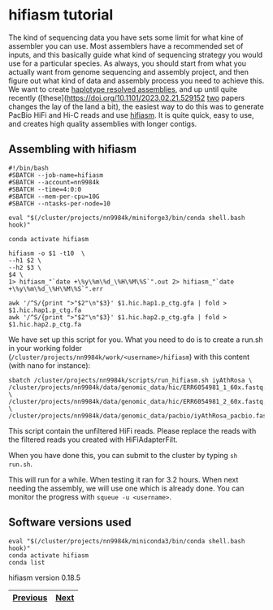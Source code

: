 # hifiasm tutorial

The kind of sequencing data you have sets some limit for what kine of assembler you can use. Most assemblers have a recommended set of inputs, and this basically guide what kind of sequencing strategy you would use for a particular species. As always, you should start from what you actually want from genome sequencing and assembly project, and then figure out what kind of data and assembly process you need to achieve this. We want to create [haplotype resolved assemblies](https://lh3.github.io/2021/10/10/introducing-dual-assembly), and up until quite recently ([these](https://doi.org/10.1101/2023.02.21.529152 [two](https://www.biorxiv.org/content/10.1101/2024.03.15.585294v2) papers changes the lay of the land a bit), the easiest  way to do this was to generate PacBio HiFi and Hi-C reads and use [hifiasm](https://github.com/chhylp123/hifiasm). It is quite quick, easy to use, and creates high quality assemblies with longer contigs.

## Assembling with hifiasm

```
#!/bin/bash
#SBATCH --job-name=hifiasm
#SBATCH --account=nn9984k
#SBATCH --time=4:0:0
#SBATCH --mem-per-cpu=10G
#SBATCH --ntasks-per-node=10

eval "$(/cluster/projects/nn9984k/miniforge3/bin/conda shell.bash hook)" 

conda activate hifiasm

hifiasm -o $1 -t10  \
--h1 $2 \
--h2 $3 \
$4 \
1> hifiasm_"`date +\%y\%m\%d_\%H\%M\%S`".out 2> hifiasm_"`date +\%y\%m\%d_\%H\%M\%S`".err

awk '/^S/{print ">"$2"\n"$3}' $1.hic.hap1.p_ctg.gfa | fold > $1.hic.hap1.p_ctg.fa
awk '/^S/{print ">"$2"\n"$3}' $1.hic.hap2.p_ctg.gfa | fold > $1.hic.hap2.p_ctg.fa
```

We have set up this script for you. What you need to do is to create a run.sh in your working folder (`/cluster/projects/nn9984k/work/<username>/hifiasm`) with this content (with nano for instance): 
 
```
sbatch /cluster/projects/nn9984k/scripts/run_hifiasm.sh iyAthRosa \
/cluster/projects/nn9984k/data/genomic_data/hic/ERR6054981_1_60x.fastq.gz \
/cluster/projects/nn9984k/data/genomic_data/hic/ERR6054981_2_60x.fastq.gz \
/cluster/projects/nn9984k/data/genomic_data/pacbio/iyAthRosa_pacbio.fastq.gz 
```
This script contain the unfiltered HiFi reads. Please replace the reads with the filtered reads you created with HiFiAdapterFilt.

When you have done this, you can submit to the cluster by typing `sh run.sh`.
 
This will run for a while. When testing it ran for 3.2 hours. When next needing the assembly, we will use one which is already done. You can monitor the progress with `squeue -u <username>`.

## Software versions used
```
eval "$(/cluster/projects/nn9984k/miniconda3/bin/conda shell.bash hook)" 
conda activate hifiasm
conda list
```
hifiasm version 0.18.5


|[Previous](https://github.com/ebp-nor/genome-assembly-workshop-2023/blob/main/03_HiFiAdapterFilt.md)|[Next](https://github.com/ebp-nor/genome-assembly-workshop-2023/blob/main/05_YaHS.md)|
|---|---|
